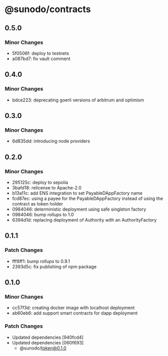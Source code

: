 # @sunodo/contracts

## 0.5.0

### Minor Changes

-   5f0506f: deploy to testnets
-   a087bd7: fix vault comment

## 0.4.0

### Minor Changes

-   bdce223: deprecating goerli versions of arbitrum and optimism

## 0.3.0

### Minor Changes

-   6d835dd: introducing node providers

## 0.2.0

### Minor Changes

-   295125c: deploy to sepolia
-   3bafd18: relicense to Apache-2.0
-   b13a11c: add ENS integration to set PayableDAppFactory name
-   fcd87ec: using a payee for the PayableDAppFactory instead of using the contract as token holder
-   0984046: deterministic deployment using safe singleton factory
-   0984046: bump rollups to 1.0
-   6394d1d: replacing deployment of Authority with an AuthorityFactory

## 0.1.1

### Patch Changes

-   fff8ff1: bump rollups to 0.9.1
-   2393d5c: fix publishing of npm package

## 0.1.0

### Minor Changes

-   cc57f3d: creating docker image with localhost deployment
-   ab60eb6: add support smart contracts for dapp deployment

### Patch Changes

-   Updated dependencies [940fcd4]
-   Updated dependencies [060f693]
    -   @sunodo/token@0.1.0
